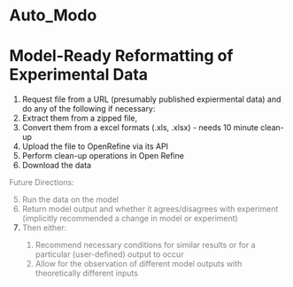 # Auto_Modo
# Model-Ready Reformatting of Experimental Data  

1. Request file from a URL (presumably published expiermental data)
and do any of the following if necessary:
  1. Extract them from a zipped file, 
  2. Convert them from a excel formats (.xls, .xlsx) - needs 10 minute clean-up
2. Upload the file to OpenRefine via its API
3. Perform clean-up operations in Open Refine
4. Download the data

<font color=gray>
Future Directions:

5. Run the data on the model
6. Return model output and whether it agrees/disagrees with experiment (implicitly recommended a change in model or experiment)
7. Then either:
    1. Recommend necessary conditions for similar results or for a particular (user-defined) output to occur
    2. Allow for the observation of different model outputs with theoretically different inputs
    </font>
